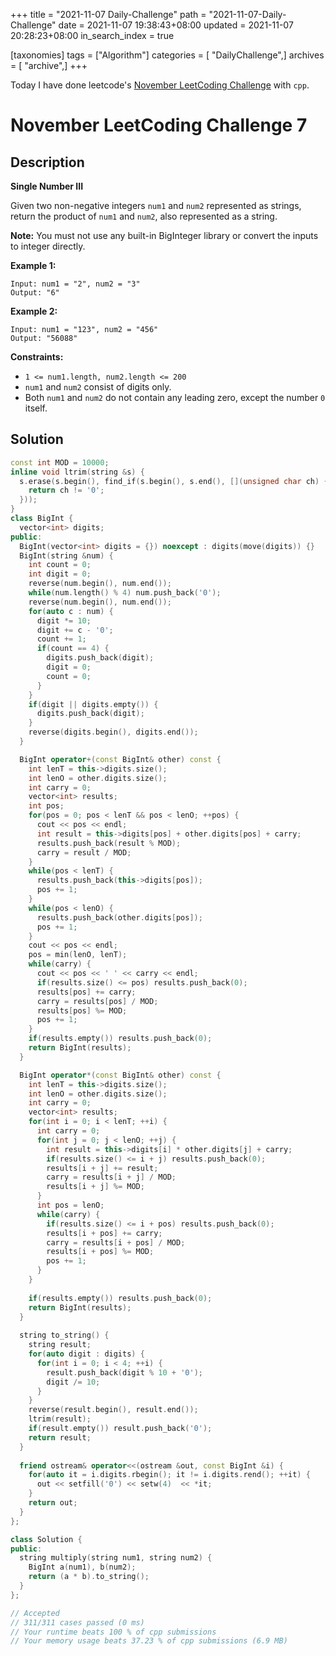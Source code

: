 +++
title = "2021-11-07 Daily-Challenge"
path = "2021-11-07-Daily-Challenge"
date = 2021-11-07 19:38:43+08:00
updated = 2021-11-07 20:28:23+08:00
in_search_index = true

[taxonomies]
tags = ["Algorithm"]
categories = [ "DailyChallenge",]
archives = [ "archive",]
+++

Today I have done leetcode's [November LeetCoding Challenge](https://leetcode.com/problems/arranging-coins/) with `cpp`.

<!-- more -->

# November LeetCoding Challenge 7

## Description

**Single Number III**

Given two non-negative integers `num1` and `num2` represented as strings, return the product of `num1` and `num2`, also represented as a string.

**Note:** You must not use any built-in BigInteger library or convert the inputs to integer directly.

 

**Example 1:**

```
Input: num1 = "2", num2 = "3"
Output: "6"
```

**Example 2:**

```
Input: num1 = "123", num2 = "456"
Output: "56088"
```

 

**Constraints:**

- `1 <= num1.length, num2.length <= 200`
- `num1` and `num2` consist of digits only.
- Both `num1` and `num2` do not contain any leading zero, except the number `0` itself.

## Solution

``` cpp
const int MOD = 10000;
inline void ltrim(string &s) {
  s.erase(s.begin(), find_if(s.begin(), s.end(), [](unsigned char ch) {
    return ch != '0';
  }));
}
class BigInt {
  vector<int> digits;
public:
  BigInt(vector<int> digits = {}) noexcept : digits(move(digits)) {}
  BigInt(string &num) {
    int count = 0;
    int digit = 0;
    reverse(num.begin(), num.end());
    while(num.length() % 4) num.push_back('0');
    reverse(num.begin(), num.end());
    for(auto c : num) {
      digit *= 10;
      digit += c - '0';
      count += 1;
      if(count == 4) {
        digits.push_back(digit);
        digit = 0;
        count = 0;
      }
    }
    if(digit || digits.empty()) {
      digits.push_back(digit);
    }
    reverse(digits.begin(), digits.end());
  }

  BigInt operator+(const BigInt& other) const {
    int lenT = this->digits.size();
    int lenO = other.digits.size();
    int carry = 0;
    vector<int> results;
    int pos;
    for(pos = 0; pos < lenT && pos < lenO; ++pos) {
      cout << pos << endl;
      int result = this->digits[pos] + other.digits[pos] + carry;
      results.push_back(result % MOD);
      carry = result / MOD;
    }
    while(pos < lenT) {
      results.push_back(this->digits[pos]);
      pos += 1;
    }
    while(pos < lenO) {
      results.push_back(other.digits[pos]);
      pos += 1;
    }
    cout << pos << endl;
    pos = min(lenO, lenT);
    while(carry) {
      cout << pos << ' ' << carry << endl;
      if(results.size() <= pos) results.push_back(0);
      results[pos] += carry;
      carry = results[pos] / MOD;
      results[pos] %= MOD;
      pos += 1;
    }
    if(results.empty()) results.push_back(0);
    return BigInt(results);
  }

  BigInt operator*(const BigInt& other) const {
    int lenT = this->digits.size();
    int lenO = other.digits.size();
    int carry = 0;
    vector<int> results;
    for(int i = 0; i < lenT; ++i) {
      int carry = 0;
      for(int j = 0; j < lenO; ++j) {
        int result = this->digits[i] * other.digits[j] + carry;
        if(results.size() <= i + j) results.push_back(0);
        results[i + j] += result;
        carry = results[i + j] / MOD;
        results[i + j] %= MOD;
      }
      int pos = lenO;
      while(carry) {
        if(results.size() <= i + pos) results.push_back(0);
        results[i + pos] += carry;
        carry = results[i + pos] / MOD;
        results[i + pos] %= MOD;
        pos += 1;
      }
    }
    
    if(results.empty()) results.push_back(0);
    return BigInt(results);
  }
  
  string to_string() {
    string result;
    for(auto digit : digits) {
      for(int i = 0; i < 4; ++i) {
        result.push_back(digit % 10 + '0');
        digit /= 10;
      }
    }
    reverse(result.begin(), result.end());
    ltrim(result);
    if(result.empty()) result.push_back('0');
    return result;
  }
  
  friend ostream& operator<<(ostream &out, const BigInt &i) {
    for(auto it = i.digits.rbegin(); it != i.digits.rend(); ++it) {
      out << setfill('0') << setw(4)  << *it;
    }
    return out;
  }
};

class Solution {
public:
  string multiply(string num1, string num2) {
    BigInt a(num1), b(num2);
    return (a * b).to_string();
  }
};

// Accepted
// 311/311 cases passed (0 ms)
// Your runtime beats 100 % of cpp submissions
// Your memory usage beats 37.23 % of cpp submissions (6.9 MB)
```
